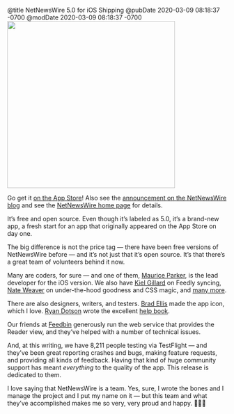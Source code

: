@title NetNewsWire 5.0 for iOS Shipping
@pubDate 2020-03-09 08:18:37 -0700
@modDate 2020-03-09 08:18:37 -0700
<img class="centeredImage" src="https://ranchero.com/netnewswire/images/NNW-iOS-Icon-Shadow.png" height="384" width="385" alt="">

Go get it [on the App Store](https://apps.apple.com/us/app/netnewswire-rss-reader/id1480640210)! Also see the [announcement on the NetNewsWire blog](https://nnw.ranchero.com/2020/03/09/netnewswire-for-ios.html) and see the [NetNewsWire home page](https://ranchero.com/netnewswire/) for details.

It’s free and open source. Even though it’s labeled as 5.0, it’s a brand-new app, a fresh start for an app that originally appeared on the App Store on day one.

The big difference is not the price tag — there have been free versions of NetNewsWire before — and it’s not just that it’s open source. It’s that there’s a great team of volunteers behind it now.

Many are coders, for sure — and one of them, [Maurice Parker](https://vincode.io/), is the lead developer for the iOS version. We also have [Kiel Gillard](https://twitter.com/kielgillard) on Feedly syncing, [Nate Weaver](https://github.com/wevah) on under-the-hood goodness and CSS magic, and [many more](https://github.com/Ranchero-Software/NetNewsWire/graphs/contributors).

There are also designers, writers, and testers. [Brad Ellis](https://twitter.com/bradellis) made the app icon, which I love. [Ryan Dotson](https://twitter.com/nostodnayr) wrote the excellent [help book](https://ranchero.com/netnewswire/help/ios/5.0/en/).

Our friends at [Feedbin](https://feedbin.com/) generously run the web service that provides the Reader view, and they’ve helped with a number of technical issues.

And, at this writing, we have 8,211 people testing via TestFlight — and they’ve been great reporting crashes and bugs, making feature requests, and providing all kinds of feedback. Having that kind of huge community support has meant *everything* to the quality of the app. This release is dedicated to them.

I love saying that NetNewsWire is a team. Yes, sure, I wrote the bones and I manage the project and I put my name on it — but this team and what they’ve accomplished makes me so very, very proud and happy. 🎸🐯💥
